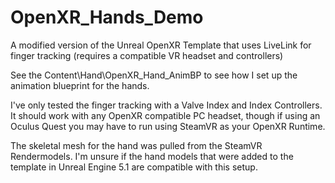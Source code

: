# OpenXR_Hands_Demo

A modified version of the Unreal OpenXR Template that uses LiveLink for finger tracking (requires a compatible VR headset and controllers)

See the Content\Hand\OpenXR_Hand_AnimBP to see how I set up the animation blueprint for the hands.

I've only tested the finger tracking with a Valve Index and Index Controllers. It should work with any OpenXR compatible PC headset, though if using an Oculus Quest you may have to run using SteamVR as your OpenXR Runtime.

The skeletal mesh for the hand was pulled from the SteamVR Rendermodels. I'm unsure if the hand models that were added to the template in Unreal Engine 5.1 are compatible with this setup.
